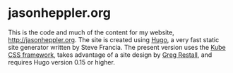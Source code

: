 # jasonheppler.org

This is the code and much of the content for my website, http://jasonheppler.org. The site is created using [Hugo](http://gohugo.io/), a very fast static site generator written by Steve Francia. The present version uses the [Kube CSS framework](http://imperavi.com/kube/), takes advantage of a site design by [Greg Restall](http://consequently.org), and requires Hugo version 0.15 or higher.

